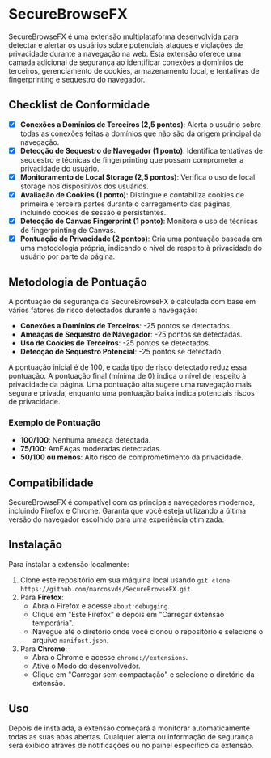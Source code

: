 # SecureBrowseFX

SecureBrowseFX é uma extensão multiplataforma desenvolvida para detectar e alertar os usuários sobre potenciais ataques e violações de privacidade durante a navegação na web. Esta extensão oferece uma camada adicional de segurança ao identificar conexões a domínios de terceiros, gerenciamento de cookies, armazenamento local, e tentativas de fingerprinting e sequestro do navegador.

## Checklist de Conformidade

- [x] **Conexões a Domínios de Terceiros (2,5 pontos)**: Alerta o usuário sobre todas as conexões feitas a domínios que não são da origem principal da navegação.
- [x] **Detecção de Sequestro de Navegador (1 ponto)**: Identifica tentativas de sequestro e técnicas de fingerprinting que possam comprometer a privacidade do usuário.
- [x] **Monitoramento de Local Storage (2,5 pontos)**: Verifica o uso de local storage nos dispositivos dos usuários.
- [x] **Avaliação de Cookies (1 ponto)**: Distingue e contabiliza cookies de primeira e terceira partes durante o carregamento das páginas, incluindo cookies de sessão e persistentes.
- [x] **Detecção de Canvas Fingerprint (1 ponto)**: Monitora o uso de técnicas de fingerprinting de Canvas.
- [x] **Pontuação de Privacidade (2 pontos)**: Cria uma pontuação baseada em uma metodologia própria, indicando o nível de respeito à privacidade do usuário por parte da página.

## Metodologia de Pontuação

A pontuação de segurança da SecureBrowseFX é calculada com base em vários fatores de risco detectados durante a navegação:

- **Conexões a Domínios de Terceiros**: -25 pontos se detectados.
- **Ameaças de Sequestro de Navegador**: -25 pontos se detectadas.
- **Uso de Cookies de Terceiros**: -25 pontos se detectados.
- **Detecção de Sequestro Potencial**: -25 pontos se detectado.

A pontuação inicial é de 100, e cada tipo de risco detectado reduz essa pontuação. A pontuação final (mínima de 0) indica o nível de respeito à privacidade da página. Uma pontuação alta sugere uma navegação mais segura e privada, enquanto uma pontuação baixa indica potenciais riscos de privacidade.

### Exemplo de Pontuação

- **100/100**: Nenhuma ameaça detectada.
- **75/100**: AmEAças moderadas detectadas.
- **50/100 ou menos**: Alto risco de comprometimento da privacidade.

## Compatibilidade

SecureBrowseFX é compatível com os principais navegadores modernos, incluindo Firefox e Chrome. Garanta que você esteja utilizando a última versão do navegador escolhido para uma experiência otimizada.

## Instalação

Para instalar a extensão localmente:

1. Clone este repositório em sua máquina local usando `git clone https://github.com/marcosvds/SecureBrowseFX.git`.
2. Para **Firefox**:
   - Abra o Firefox e acesse `about:debugging`.
   - Clique em "Este Firefox" e depois em "Carregar extensão temporária".
   - Navegue até o diretório onde você clonou o repositório e selecione o arquivo `manifest.json`.
3. Para **Chrome**:
   - Abra o Chrome e acesse `chrome://extensions`.
   - Ative o Modo do desenvolvedor.
   - Clique em "Carregar sem compactação" e selecione o diretório da extensão.

## Uso

Depois de instalada, a extensão começará a monitorar automaticamente todas as suas abas abertas. Qualquer alerta ou informação de segurança será exibido através de notificações ou no painel específico da extensão.
